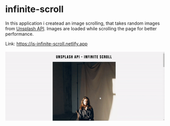 # infinite-scroll

In this application i createad an image scrolling, that takes random images from [Unsplash API](https://unsplash.com/developers).
Images are loaded while scrolling the page for better performance.

Link: https://js-infinite-scroll.netlify.app<br><br>
![WebSite screen](/infinite-scroll/infinite-scroll-screen.gif)
